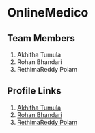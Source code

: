 # OnlineMedico

## Team Members
1. Akhitha Tumula
2. Rohan Bhandari
3. RethimaReddy Polam



## Profile Links
1. [Akhitha Tumula](https://github.com/thumula-akhitha)
2. [Rohan Bhandari](https://github.com/rohan6471)
3. [RethimaReddy Polam](https://github.com/Rethima-Reddy)
